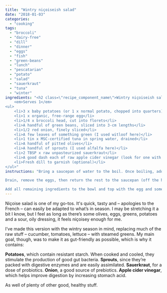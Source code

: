 ```yaml
---
title: "Wintry niçoiseish salad"
date: "2018-01-03"
categories: 
  - "cooking"
tags: 
  - "broccoli"
  - "dairy-free"
  - "dill"
  - "dinner"
  - "eggs"
  - "fish"
  - "green-beans"
  - "lunch"
  - "pescatarian"
  - "potato"
  - "salad"
  - "sauerkraut"
  - "tuna"
  - "winter"
ingredients: "<h2 class=\"recipe_component_name\">Wintry niçoiseish salad</h2>
    <em>Serves 1</em>
<ul>
 	<li>3 x baby potatoes (or 1 x normal potato, chopped into quarters)</li>
 	<li>1 x organic, free-range egg</li>
 	<li>1/4 x broccoli head, cut into florets</li>
 	<li>A handful of green beans, sliced into 3-cm lengths</li>
 	<li>1/2 red onion, finely sliced</li>
 	<li>A few leaves of something green (I used witloof here)</li>
 	<li>1 tin x MSC-certified tuna in spring water, drained</li>
 	<li>A handful of pitted olives</li>
 	<li>A handful of sprouts (I used alfalfa here)</li>
 	<li>2 TBSP x raw unpasteurized sauerkraut</li>
 	<li>A good dash each of raw apple cider vinegar (look for one with the 'mother' in it) and extra virgin olive oil</li>
 	<li>Fresh dill to garnish (optional)</li>
</ul>"
instructions: "Bring a saucepan of water to the boil. Once boiling, add the potatoes and egg and cook for 15 minutes or until the potatoes are almost done – prick them with a fork to check. Throw in the broccoli and green beans and cook, covered, for a further few minutes until the broccoli is tender but still has some bite to it.

Drain, remove the eggs, then return the rest to the saucepan (off the heat) with the red onion. This will allow the onion to cook slightly, making it easier to digest. Transfer to a serving bowl. Peel the egg, then cut into quarters.

Add all remaining ingredients to the bowl and top with the egg and some fresh dill if desired."
---
```


Niçoise salad is one of my go-tos. It's quick, tasty and – apologies to the French – can easily be adapted to what’s in season. I may be stretching it a bit I know, but I feel as long as there’s some olives, eggs, greens, potatoes and a sour, oily dressing, it feels niçoisey enough for me.

I’ve made this version with the wintry season in mind, replacing much of the raw stuff – cucumber, tomatoes, lettuce – with steamed greens. My main goal, though, was to make it as gut-friendly as possible, which is why it contains:

**Potatoes**, which contain resistant starch. When cooked and cooled, they stimulate the production of good gut bacteria. **Sprouts**, since they’re packed with digestive enzymes and are easily assimilated. **Sauerkraut**, for a dose of probiotics. **Onion**, a good source of prebiotics. **Apple cider vinegar**, which helps improve digestion by increasing stomach acid.

As well of plenty of other good, healthy stuff.
